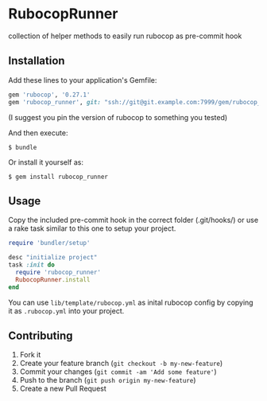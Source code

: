 # RubocopRunner

collection of helper methods to easily run rubocop as pre-commit hook

## Installation

Add these lines to your application's Gemfile:

```ruby
gem 'rubocop', '0.27.1'
gem 'rubocop_runner', git: "ssh://git@git.example.com:7999/gem/rubocop_runner.git", tag: 'v_current_tag'
```

(I suggest you pin the version of rubocop to something you tested)

And then execute:

    $ bundle

Or install it yourself as:

    $ gem install rubocop_runner

## Usage

Copy the included pre-commit hook in the correct folder (.git/hooks/) or use a
rake task similar to this one to setup your project.

``` ruby
require 'bundler/setup'

desc "initialize project"
task :init do
  require 'rubocop_runner'
  RubocopRunner.install
end
```

You can use `lib/template/rubocop.yml` as inital rubocop config by copying it
as `.rubocop.yml` into your project.

## Contributing

1. Fork it
2. Create your feature branch (`git checkout -b my-new-feature`)
3. Commit your changes (`git commit -am 'Add some feature'`)
4. Push to the branch (`git push origin my-new-feature`)
5. Create a new Pull Request
